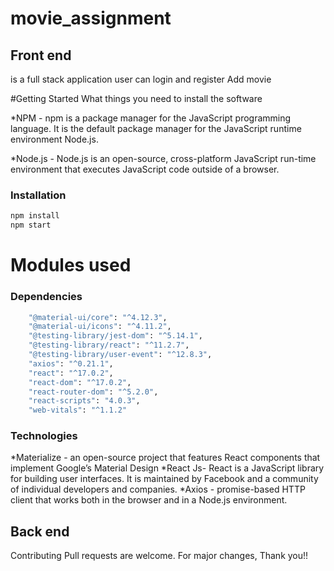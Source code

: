 # movie_assignment

##  Front end

is a full stack application user can login and register Add movie


#Getting Started
What things you need to install the software

	
*NPM - npm is a package manager for the JavaScript programming language. It is the default package manager for the JavaScript runtime environment Node.js.
	
*Node.js - Node.js is an open-source, cross-platform JavaScript run-time environment that executes JavaScript code outside of a browser.


### Installation

```sh
npm install
npm start
```
# Modules used
###  Dependencies

```sh
    "@material-ui/core": "^4.12.3",
    "@material-ui/icons": "^4.11.2",
    "@testing-library/jest-dom": "^5.14.1",
    "@testing-library/react": "^11.2.7",
    "@testing-library/user-event": "^12.8.3",
    "axios": "^0.21.1",
    "react": "^17.0.2",
    "react-dom": "^17.0.2",
    "react-router-dom": "^5.2.0",
    "react-scripts": "4.0.3",
    "web-vitals": "^1.1.2"
```

### Technologies

	
*Materialize -  an open-source project that features React components that implement Google’s Material Design
*React Js- React is a JavaScript library for building user interfaces. It is maintained by Facebook and a community of individual developers and companies.	
*Axios -  promise-based HTTP client that works both in the browser and in a Node.js environment.

##  Back end



Contributing
Pull requests are welcome. For major changes,
Thank you!!
